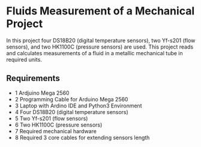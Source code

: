 # Fluids Measurement of a Mechanical Project
In this project four DS18B20 (digital temperature sensors), two Yf-s201 (flow sensors), and two HK1100C (pressure sensors) are used. This project reads and calculates measurements of a fluid in a metallic mechanical tube in required units.

## Requirements
- 1 Ardjuino Mega 2560
- 2 Programming Cable for Arduino Mega 2560
- 3 Laptop with Ardino IDE and Python3 Environment
- 4 Four DS18B20 (digital temperature sensors)
- 5 Two Yf-s201 (flow sensors)
- 6 Two HK1100C (pressure sensors)
- 7 Required mechanical hardware
- 8 Required 3 core cables for extending sensors length
